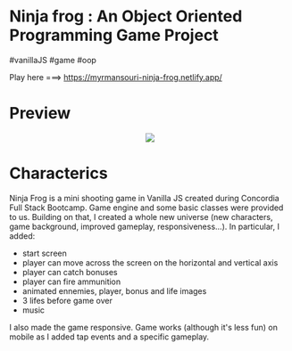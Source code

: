 # Ninja frog : An Object Oriented Programming Game Project

#vanillaJS #game #oop

Play here ===> <a href = "https://myrmansouri-ninja-frog.netlify.app/">https://myrmansouri-ninja-frog.netlify.app/</a>

# Preview

<p align="center"><img src="./images/ninja-frog.gif"></p>

# Characterics

Ninja Frog is a mini shooting game in Vanilla JS created during Concordia Full Stack Bootcamp. Game engine and some basic classes were provided to us. Building on that, I created a whole new universe (new characters, game background, improved gameplay, responsiveness...). In particular, I added:
- start screen
- player can move across the screen on the horizontal and vertical axis
- player can catch bonuses
- player can fire ammunition
- animated ennemies, player, bonus and life images
- 3 lifes before game over
- music

I also made the game responsive. Game works (although it's less fun) on mobile as I added tap events and a specific gameplay.

